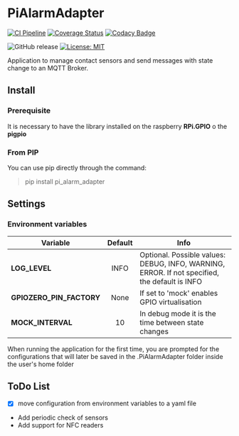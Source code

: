 # PiAlarmAdapter

[![CI Pipeline](https://github.com/francescoscanferla/PiAlarmAdapter/actions/workflows/ci.yml/badge.svg)](https://github.com/francescoscanferla/PiAlarmAdapter/actions/workflows/ci.yml)
[![Coverage Status](https://coveralls.io/repos/github/francescoscanferla/PiAlarmAdapter/badge.svg?branch=main)](https://coveralls.io/github/francescoscanferla/PiAlarmAdapter?branch=main)
[![Codacy Badge](https://app.codacy.com/project/badge/Grade/b7e2b28d810c4ff8873175f5bc5db68d)](https://app.codacy.com/gh/francescoscanferla/PiAlarmAdapter/dashboard?utm_source=gh&utm_medium=referral&utm_content=&utm_campaign=Badge_grade)

![GitHub release](https://img.shields.io/github/v/release/francescoscanferla/PiAlarmAdapter.svg)
[![License: MIT](https://img.shields.io/badge/License-MIT-yellow.svg)](https://opensource.org/licenses/MIT)

Application to manage contact sensors and send messages with state change to an MQTT Broker.

## Install

### Prerequisite

It is necessary to have the library installed on the raspberry **RPi.GPIO** o the **pigpio**

### From PIP

You can use pip directly through the command:
> pip install pi_alarm_adapter

## Settings

### Environment variables

| Variable                 | Default | Info                                                                                          |
|--------------------------|:-------:|-----------------------------------------------------------------------------------------------|
| **LOG_LEVEL**            |  INFO   | Optional. Possible values: DEBUG, INFO, WARNING, ERROR. If not specified, the default is INFO |
| **GPIOZERO_PIN_FACTORY** |  None   | If set to 'mock' enables GPIO virtualisation                                                  |
| **MOCK_INTERVAL**        |   10    | In debug mode it is the time between state changes                                            |

When running the application for the first time, you are prompted for the configurations that
will later be saved in the .PiAlarmAdapter folder inside the user's home folder

## ToDo List

- [X] move configuration from environment variables to a yaml file
- Add periodic check of sensors
- Add support for NFC readers